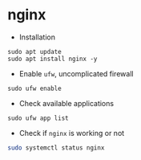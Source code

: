 # nginx

* Installation
```
sudo apt update
sudo apt install nginx -y
```
* Enable `ufw`, uncomplicated firewall
```
sudo ufw enable
```

* Check available applications
```
sudo ufw app list
```

* Check if `nginx` is working or not
```bash
sudo systemctl status nginx
```

